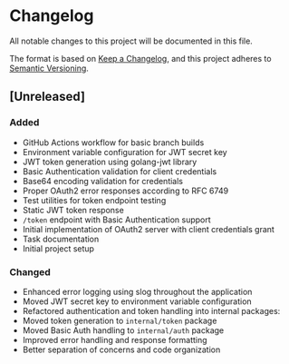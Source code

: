 # Changelog

All notable changes to this project will be documented in this file.

The format is based on [Keep a Changelog](https://keepachangelog.com/en/1.0.0/),
and this project adheres to [Semantic Versioning](https://semver.org/spec/v2.0.0.html).

## [Unreleased]

### Added
- GitHub Actions workflow for basic branch builds
- Environment variable configuration for JWT secret key
- JWT token generation using golang-jwt library
- Basic Authentication validation for client credentials
- Base64 encoding validation for credentials
- Proper OAuth2 error responses according to RFC 6749
- Test utilities for token endpoint testing
- Static JWT token response
- `/token` endpoint with Basic Authentication support
- Initial implementation of OAuth2 server with client credentials grant
- Task documentation
- Initial project setup

### Changed
  - Enhanced error logging using slog throughout the application
  - Moved JWT secret key to environment variable configuration
  - Refactored authentication and token handling into internal packages:
  - Moved token generation to `internal/token` package
  - Moved Basic Auth handling to `internal/auth` package
  - Improved error handling and response formatting
  - Better separation of concerns and code organization
